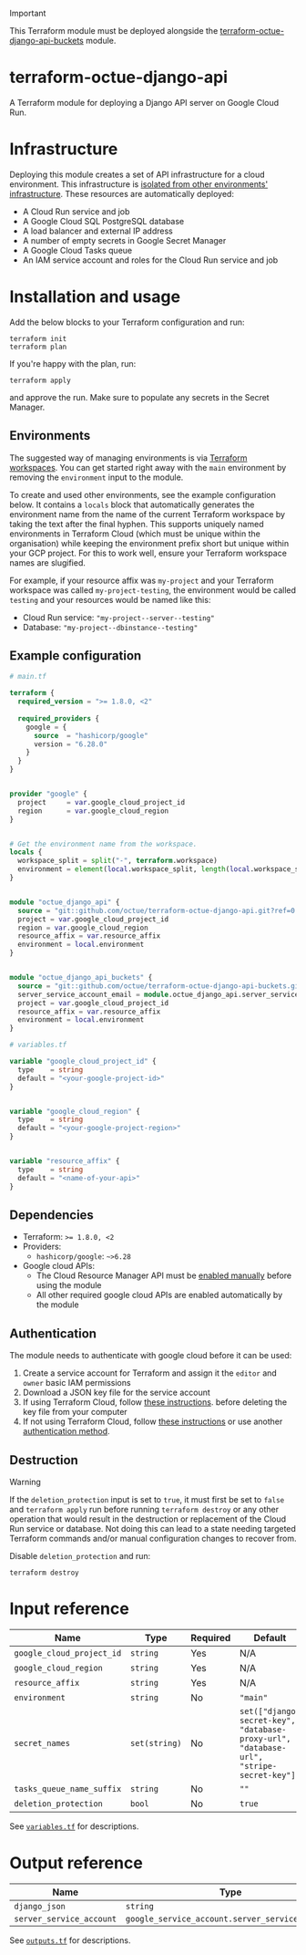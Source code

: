 > [!IMPORTANT]
> This Terraform module must be deployed alongside the [terraform-octue-django-api-buckets](https://github.com/octue/terraform-octue-django-api-buckets)
> module.

# terraform-octue-django-api
A Terraform module for deploying a Django API server on Google Cloud Run.


# Infrastructure
Deploying this module creates a set of API infrastructure for a cloud environment. This infrastructure is [isolated 
from other environments' infrastructure](#environments). These resources are automatically deployed:
- A Cloud Run service and job
- A Google Cloud SQL PostgreSQL database
- A load balancer and external IP address 
- A number of empty secrets in Google Secret Manager
- A Google Cloud Tasks queue
- An IAM service account and roles for the Cloud Run service and job


# Installation and usage
Add the below blocks to your Terraform configuration and run:
```shell
terraform init
terraform plan
```

If you're happy with the plan, run:
```shell
terraform apply
```
and approve the run. Make sure to populate any secrets in the Secret Manager.


## Environments
The suggested way of managing environments is via [Terraform workspaces](https://developer.hashicorp.com/terraform/language/state/workspaces).
You can get started right away with the `main` environment by removing the `environment` input to the module. 

To create and used other environments, see the example configuration below. It contains a `locals` block that 
automatically generates the environment name from the name of the current Terraform workspace by taking the text after 
the final hyphen. This supports uniquely named environments in Terraform Cloud (which must be unique within the 
organisation) while keeping the environment prefix short but unique within your GCP project. For this to work well, 
ensure your Terraform workspace names are slugified.

For example, if your resource affix was `my-project` and your Terraform workspace was called `my-project-testing`, the 
environment would be called `testing` and your resources would be named like this:
- Cloud Run service: `"my-project--server--testing"`
- Database: `"my-project--dbinstance--testing"`


## Example configuration

```terraform
# main.tf

terraform {
  required_version = ">= 1.8.0, <2"
  
  required_providers {
    google = {
      source  = "hashicorp/google"
      version = "6.28.0"
    }
  }
}


provider "google" {
  project     = var.google_cloud_project_id
  region      = var.google_cloud_region
}


# Get the environment name from the workspace.
locals {
  workspace_split = split("-", terraform.workspace)
  environment = element(local.workspace_split, length(local.workspace_split) - 1)
}


module "octue_django_api" {
  source = "git::github.com/octue/terraform-octue-django-api.git?ref=0.1.0"
  project = var.google_cloud_project_id
  region = var.google_cloud_region
  resource_affix = var.resource_affix
  environment = local.environment
}


module "octue_django_api_buckets" {
  source = "git::github.com/octue/terraform-octue-django-api-buckets.git?ref=0.1.0"
  server_service_account_email = module.octue_django_api.server_service_account.email
  project = var.google_cloud_project_id
  resource_affix = var.resource_affix
  environment = local.environment
}
```

```terraform
# variables.tf

variable "google_cloud_project_id" {
  type    = string
  default = "<your-google-project-id>"
}


variable "google_cloud_region" {
  type    = string
  default = "<your-google-project-region>"
}


variable "resource_affix" {
  type    = string
  default = "<name-of-your-api>"
}
```

## Dependencies
- Terraform: `>= 1.8.0, <2`
- Providers:
  - `hashicorp/google`: `~>6.28`
- Google cloud APIs:
  - The Cloud Resource Manager API must be [enabled manually](https://console.developers.google.com/apis/api/cloudresourcemanager.googleapis.com) 
    before using the module
  - All other required google cloud APIs are enabled automatically by the module 


## Authentication
The module needs to authenticate with google cloud before it can be used:

1. Create a service account for Terraform and assign it the `editor` and `owner` basic IAM permissions
2. Download a JSON key file for the service account
3. If using Terraform Cloud, follow [these instructions](https://registry.terraform.io/providers/hashicorp/google/latest/docs/guides/provider_reference#using-terraform-cloud).
   before deleting the key file from your computer 
4. If not using Terraform Cloud, follow [these instructions](https://registry.terraform.io/providers/hashicorp/google/latest/docs/guides/provider_reference#authentication-configuration)
   or use another [authentication method](https://registry.terraform.io/providers/hashicorp/google/latest/docs/guides/provider_reference#authentication).


## Destruction
> [!WARNING]
> If the `deletion_protection` input is set to `true`, it must first be set to `false` and `terraform apply` run before 
> running `terraform destroy` or any other operation that would result in the destruction or replacement of the Cloud 
> Run service or database. Not doing this can lead to a state needing targeted Terraform commands and/or manual 
> configuration changes to recover from.

Disable `deletion_protection` and run:
```shell
terraform destroy
```


# Input reference

| Name                       | Type          | Required | Default                                                                                 |
|----------------------------|---------------|----------|-----------------------------------------------------------------------------------------| 
| `google_cloud_project_id`  | `string`      | Yes      | N/A                                                                                     |  
| `google_cloud_region`      | `string`      | Yes      | N/A                                                                                     | 
| `resource_affix`           | `string`      | Yes      | N/A                                                                                     |                 
| `environment`              | `string`      | No       | `"main"`                                                                                |     
| `secret_names`             | `set(string)` | No       | `set(["django-secret-key", "database-proxy-url", "database-url", "stripe-secret-key"])` |     
| `tasks_queue_name_suffix`  | `string`      | No       | `""`                                                                                    |     
| `deletion_protection`      | `bool`        | No       | `true`                                                                                  | 

See [`variables.tf`](/variables.tf) for descriptions.


# Output reference

| Name                     | Type                                            |
|--------------------------|-------------------------------------------------|
| `django_json`            | `string`                                        | 
| `server_service_account` | `google_service_account.server_service_account` | 

See [`outputs.tf`](/outputs.tf) for descriptions.
